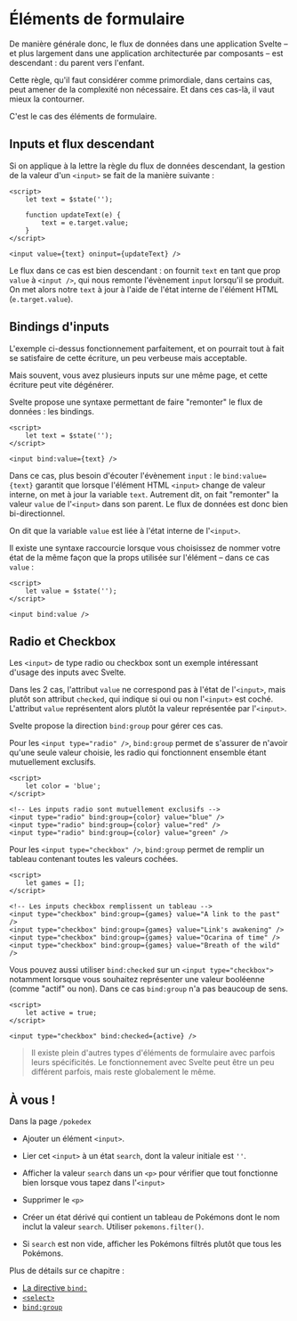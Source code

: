 # Éléments de formulaire

De manière générale donc, le flux de données dans une application Svelte – et plus largement dans
une application architecturée par composants – est descendant : du parent vers l'enfant.

Cette règle, qu'il faut considérer comme primordiale, dans certains cas, peut amener de la
complexité non nécessaire. Et dans ces cas-là, il vaut mieux la contourner.

C'est le cas des éléments de formulaire.

## Inputs et flux descendant

Si on applique à la lettre la règle du flux de données descendant, la gestion de la valeur d'un
`<input>` se fait de la manière suivante :

```svelte
<script>
	let text = $state('');

	function updateText(e) {
		text = e.target.value;
	}
</script>

<input value={text} oninput={updateText} />
```

Le flux dans ce cas est bien descendant : on fournit `text` en tant que prop `value` à `<input />`,
qui nous remonte l'évènement `input` lorsqu'il se produit. On met alors notre `text` à jour à l'aide
de l'état interne de l'élément HTML (`e.target.value`).

## Bindings d'inputs

L'exemple ci-dessus fonctionnement parfaitement, et on pourrait tout à fait se satisfaire de cette
écriture, un peu verbeuse mais acceptable.

Mais souvent, vous avez plusieurs inputs sur une même page, et cette écriture peut vite dégénérer.

Svelte propose une syntaxe permettant de faire "remonter" le flux de données : les bindings.

```svelte
<script>
	let text = $state('');
</script>

<input bind:value={text} />
```

Dans ce cas, plus besoin d'écouter l'évènement `input` : le `bind:value={text}` garantit que lorsque
l'élément HTML `<input>` change de valeur interne, on met à jour la variable `text`. Autrement dit,
on fait "remonter" la valeur `value` de l'`<input>` dans son parent. Le flux de données est donc
bien bi-directionnel.

On dit que la variable `value` est liée à l'état interne de l'`<input>`.

Il existe une syntaxe raccourcie lorsque vous choisissez de nommer votre état de la même façon que
la props utilisée sur l'élément – dans ce cas `value` :

```svelte
<script>
	let value = $state('');
</script>

<input bind:value />
```

## Radio et Checkbox

Les `<input>` de type radio ou checkbox sont un exemple intéressant d'usage des inputs avec Svelte.

Dans les 2 cas, l'attribut `value` ne correspond pas à l'état de l'`<input>`, mais plutôt son
attribut `checked`, qui indique si oui ou non l'`<input>` est coché. L'attribut `value` représentent
alors plutôt la valeur représentée par l'`<input>`.

Svelte propose la direction `bind:group` pour gérer ces cas.

Pour les `<input type="radio" />`, `bind:group` permet de s'assurer de n'avoir qu'une seule valeur
choisie, les radio qui fonctionnent ensemble étant mutuellement exclusifs.

```svelte
<script>
	let color = 'blue';
</script>

<!-- Les inputs radio sont mutuellement exclusifs -->
<input type="radio" bind:group={color} value="blue" />
<input type="radio" bind:group={color} value="red" />
<input type="radio" bind:group={color} value="green" />
```

Pour les `<input type="checkbox" />`, `bind:group` permet de remplir un tableau contenant toutes les
valeurs cochées.

```svelte
<script>
	let games = [];
</script>

<!-- Les inputs checkbox remplissent un tableau -->
<input type="checkbox" bind:group={games} value="A link to the past" />
<input type="checkbox" bind:group={games} value="Link's awakening" />
<input type="checkbox" bind:group={games} value="Ocarina of time" />
<input type="checkbox" bind:group={games} value="Breath of the wild" />
```

Vous pouvez aussi utiliser `bind:checked` sur un `<input type="checkbox">` notamment lorsque vous
souhaitez représenter une valeur booléenne (comme "actif" ou non). Dans ce cas `bind:group` n'a pas
beaucoup de sens.

```svelte
<script>
	let active = true;
</script>

<input type="checkbox" bind:checked={active} />
```

> Il existe plein d'autres types d'éléments de formulaire avec parfois leurs spécificités. Le
> fonctionnement avec Svelte peut être un peu différent parfois, mais reste globalement le même.

## À vous !

<section class='task'>

Dans la page `/pokedex`

- Ajouter un élément `<input>`.

- Lier cet `<input>` à un état `search`, dont la valeur initiale est `''`.

- Afficher la valeur `search` dans un `<p>` pour vérifier que tout fonctionne bien lorsque vous
  tapez dans l'`<input>`

- Supprimer le `<p>`

- Créer un état dérivé qui contient un tableau de Pokémons dont le nom inclut la valeur `search`.
  Utiliser `pokemons.filter()`.

- Si `search` est non vide, afficher les Pokémons filtrés plutôt que tous les Pokémons.

</section>

Plus de détails sur ce chapitre :

- [La directive `bind:`](https://svelte.dev/docs/element-directives#bind-property)
- [`<select>`](https://svelte.dev/docs/element-directives#binding-select-value)
- [`bind:group`](https://svelte.dev/docs/element-directives#bind-group)
